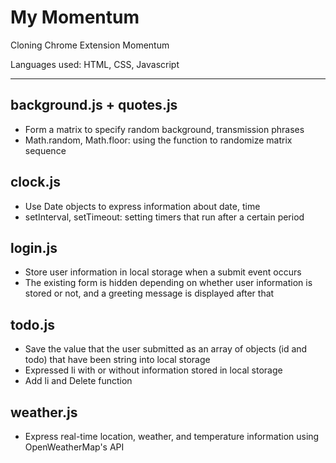 # My Momentum

Cloning Chrome Extension Momentum

Languages used: HTML, CSS, Javascript

***

## background.js + quotes.js
* Form a matrix to specify random background, transmission phrases
* Math.random, Math.floor: using the function to randomize matrix sequence

## clock.js
* Use Date objects to express information about date, time
* setInterval, setTimeout: setting timers that run after a certain period

## login.js
* Store user information in local storage when a submit event occurs
* The existing form is hidden depending on whether user information is stored or not, and a greeting message is displayed after that

## todo.js
* Save the value that the user submitted as an array of objects (id and todo) that have been string into local storage
* Expressed li with or without information stored in local storage
* Add li and Delete function

## weather.js
* Express real-time location, weather, and temperature information using OpenWeatherMap's API
